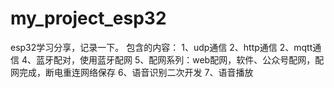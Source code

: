 # my_project_esp32

esp32学习分享，记录一下。
包含的内容：
      1、udp通信
      2、http通信
      2、mqtt通信
      4、蓝牙配对，使用蓝牙配网
      5、配网系列：web配网，软件、公众号配网，配网完成，断电重连网络保存
      6、语音识别二次开发
      7、语音播放
      
